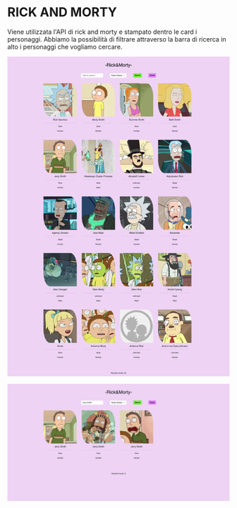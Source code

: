 # RICK AND MORTY

Viene utilizzata l'API di rick and morty e stampato dentro le card i personaggi. Abbiamo la possibilità di filtrare attraverso la barra di ricerca in alto i personaggi che vogliamo cercare.

<p align="center"><img src="img_project/rick&morty.png" width="800" alt="Laravel Logo"></p>

<p align="center"><img src="img_project/rick&morty_2.png" width="800" alt="Laravel Logo"></p>